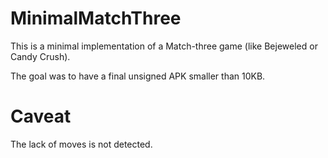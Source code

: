 # MinimalMatchThree

This is a minimal implementation of a Match-three game (like Bejeweled or Candy Crush).

The goal was to have a final unsigned APK smaller than 10KB.

# Caveat

The lack of moves is not detected.
